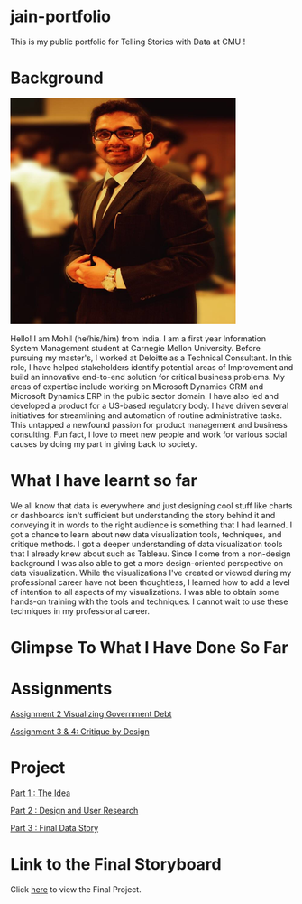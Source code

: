 # jain-portfolio
This is my public portfolio for Telling Stories with Data at CMU !

# Background



<img src="https://github.com/mohiljainmj/jain-portfolio/blob/be385eea08dbcc9d05abd4c89afca9dcd25bd630/1.jpeg?raw=true" width="400" height="400">


Hello! I am Mohil (he/his/him) from India. I am a first year Information System Management student at Carnegie Mellon University. Before pursuing my master's, 
I worked at Deloitte as a Technical Consultant. In this role, I have helped stakeholders identify potential areas of Improvement and build an innovative end-to-end solution for critical business problems. My areas of expertise include working on Microsoft Dynamics CRM and Microsoft Dynamics ERP in the public sector domain. I have also led and developed a product for a US-based regulatory body.  I have driven several initiatives for streamlining and automation of routine administrative tasks. This untapped a newfound passion for product management and business consulting. Fun fact, I love to meet new people and work for various social causes by doing my part in giving back to society.

# What I have learnt so far 

We all know that data is everywhere and just designing cool stuff like charts or dashboards isn't sufficient but understanding the story behind it and conveying it in words to the right audience is something that I had learned. I got a chance to learn about new data visualization tools, techniques, and critique methods. I got a deeper understanding of data visualization tools that I already knew about such as Tableau. Since I come from a non-design background I was also able to get a more design-oriented perspective on data visualization. While the visualizations I've created or viewed during my professional career have not been thoughtless, I learned how to add a level of intention to all aspects of my visualizations. I was able to obtain some hands-on training with the tools and techniques. I cannot wait to use these techniques in my professional career.

# Glimpse To What I Have Done So Far

# Assignments 

[Assignment 2 Visualizing Government Debt](page2.md)

[Assignment 3 & 4: Critique by Design](page3.md)


# Project

[Part 1 : The Idea](finalproject1.md)

[Part 2 : Design and User Research](finalproject2.md)

[Part 3 : Final Data Story](finalproject3.md)

# Link to the Final Storyboard 

Click [here](https://carnegiemellon.shorthandstories.com/happiness-index-understanding-how-happy-a-nation-is/index.html) to view the Final Project.
